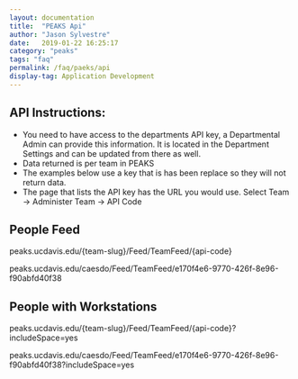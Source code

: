 ```yaml
---
layout: documentation
title:  "PEAKS Api"
author: "Jason Sylvestre"
date:   2019-01-22 16:25:17
category: "peaks"
tags: "faq"
permalink: /faq/paeks/api
display-tag: Application Development
---
```


## API Instructions:

* You need to have access to the departments API key, a Departmental Admin can provide this information. It is located in the Department Settings and can be updated from there as well.
* Data returned is per team in PEAKS
* The examples below use a key that is has been replace so they will not return data.
* The page that lists the API key has the URL you would use. Select Team -> Administer Team -> API Code

## People Feed
peaks.ucdavis.edu/{team-slug}/Feed/TeamFeed/{api-code}

peaks.ucdavis.edu/caesdo/Feed/TeamFeed/e170f4e6-9770-426f-8e96-f90abfd40f38

## People with Workstations
peaks.ucdavis.edu/{team-slug}/Feed/TeamFeed/{api-code}?includeSpace=yes

peaks.ucdavis.edu/caesdo/Feed/TeamFeed/e170f4e6-9770-426f-8e96-f90abfd40f38?includeSpace=yes


